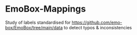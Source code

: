 # EmoBox-Mappings
Study of labels standardised for https://github.com/emo-box/EmoBox/tree/main/data to detect typos & inconsistencies
